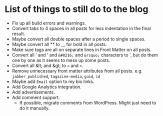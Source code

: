 # List of things to still do to the blog

- Fix up all build errors and warnings.
- Convert tabs to 4 spaces in all posts for less indentation in the final result.
- Maybe convert all double spaces after a period to single spaces.
- Maybe convert all ** to __ for bold in all posts.
- Make sure tags are all on separate lines in Front Matter on all posts.
- Convert all ‘ and ’ and `&#8216;` and `&rsquo;` characters to ', but do them one by one as it seems to mess up some posts.
- Convert all &amp;lt; and &amp;gt; to `<` and `>`.
- Remove unnecessary front matter attributes from all posts. e.g. `jabber_published`, `tagazine-media`, `guid`, `id`
- Maybe add `Email` option to my bio links.
- Add Google Analytics integration.
- Add advertisements.
- Add comment support.
  - If possible, migrate comments from WordPress. Might just need to do it manually.
